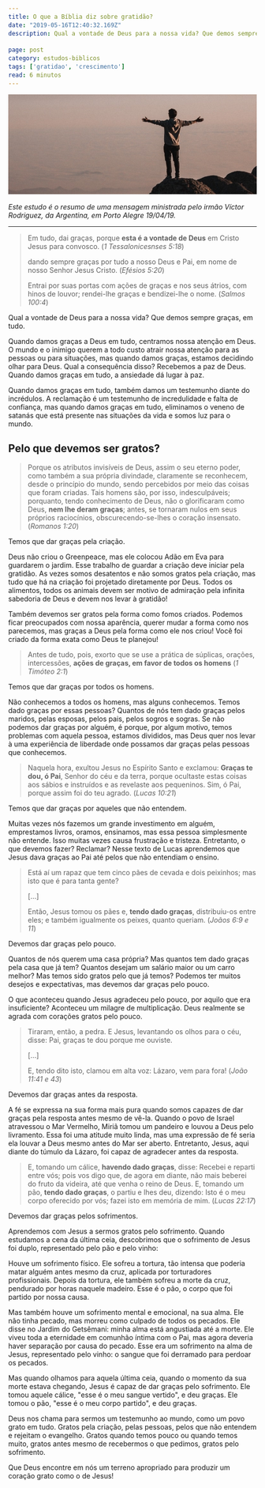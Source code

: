 ```yaml
---
title: O que a Bíblia diz sobre gratidão?
date: "2019-05-16T12:40:32.169Z"
description: Qual a vontade de Deus para a nossa vida? Que demos sempre graças, em tudo. Descubra o que a Bíblia diz sobre isso.

page: post
category: estudos-biblicos
tags: ['gratidao', 'crescimento']
read: 6 minutos
---
```


![Homem no topo de uma montanha](./thankful-man.jpg)

*Este estudo é o resumo de uma mensagem ministrada pelo irmão Víctor Rodriguez, da Argentina, em Porto Alegre 19/04/19.*

------

> Em tudo, dai graças, porque **esta é a vontade de Deus** em Cristo Jesus para convosco. (*1 Tessalonicesnses 5:18*)
>
> dando sempre graças por tudo a nosso Deus e Pai, em nome de nosso Senhor Jesus Cristo. (*Efésios 5:20*)
>
> Entrai por suas portas com ações de graças e nos seus átrios, com hinos de louvor; rendei-lhe graças e bendizei-lhe o nome. (*Salmos 100:4*)

Qual a vontade de Deus para a nossa vida? Que demos sempre graças, em tudo.

Quando damos graças a Deus em tudo, centramos nossa atenção em Deus. O mundo e o inimigo querem a todo custo atrair nossa atenção para as pessoas ou para situações, mas quando damos graças, estamos decidindo olhar para Deus. Qual a consequência disso? Recebemos a paz de Deus. Quando damos graças em tudo, a ansiedade dá lugar à paz.

Quando damos graças em tudo, também damos um testemunho diante do incrédulos. A reclamação é um testemunho de incredulidade e falta de confiança, mas quando damos graças em tudo, eliminamos o veneno de satanás que está presente nas situações da vida e somos luz para o mundo.

## Pelo que devemos ser gratos?

> Porque os atributos invisíveis de Deus, assim o seu eterno poder, como também a sua própria divindade, claramente se reconhecem, desde o princípio do mundo, sendo percebidos por meio das coisas que foram criadas. Tais homens são, por isso, indesculpáveis; porquanto, tendo conhecimento de Deus, não o glorificaram como Deus, **nem lhe deram graças**; antes, se tornaram nulos em seus próprios raciocínios, obscurecendo-se-lhes o coração insensato. (*Romanos 1:20*)

Temos que dar graças pela criação.

Deus não criou o Greenpeace, mas ele colocou Adão em Eva para guardarem o jardim. Esse trabalho de guardar a criação deve iniciar pela gratidão. As vezes somos desatentos e não somos gratos pela criação, mas tudo que há na criação foi projetado diretamente por Deus. Todos os alimentos, todos os animais devem ser motivo de admiração pela infinita sabedoria de Deus e devem nos levar à gratidão!

Também devemos ser gratos pela forma como fomos criados. Podemos ficar preocupados com nossa aparência, querer mudar a forma como nos parecemos, mas graças a Deus pela forma como ele nos criou! Você foi criado da forma exata como Deus te planejou!

> Antes de tudo, pois, exorto que se use a prática de súplicas, orações, intercessões, **ações de graças, em favor de todos os homens** (*1 Timóteo 2:1*)

Temos que dar graças por todos os homens.

Não conhecemos a todos os homens, mas alguns conhecemos. Temos dado graças por essas pessoas? Quantos de nós tem dado graças pelos maridos, pelas esposas, pelos pais, pelos sogros e sogras. Se não podemos dar graças por alguém, é porque, por algum motivo, temos problemas com aquela pessoa, estamos divididos, mas Deus quer nos levar à uma experiência de liberdade onde possamos dar graças pelas pessoas que conhecemos.

> Naquela hora, exultou Jesus no Espírito Santo e exclamou: **Graças te dou, ó Pai**, Senhor do céu e da terra, porque ocultaste estas coisas aos sábios e instruídos e as revelaste aos pequeninos. Sim, ó Pai, porque assim foi do teu agrado. (*Lucas 10:21*)

Temos que dar graças por aqueles que não entendem.

Muitas vezes nós fazemos um grande investimento em alguém, emprestamos livros, oramos, ensinamos, mas essa pessoa simplesmente não entende. Isso muitas vezes causa frustração e tristeza. Entretanto, o que devemos fazer? Reclamar? Nesse texto de Lucas aprendemos que Jesus dava graças ao Pai até pelos que não entendiam o ensino.

> Está aí um rapaz que tem cinco pães de cevada e dois peixinhos; mas isto que é para tanta gente?
>
> [...]
>
> Então, Jesus tomou os pães e, **tendo dado graças**, distribuiu-os entre eles; e também igualmente os peixes, quanto queriam. (*Joãos 6:9 e 11*)

Devemos dar graças pelo pouco.

Quantos de nós querem uma casa própria? Mas quantos tem dado graças pela casa que já tem? Quantos desejam um salário maior ou um carro melhor? Mas temos sido gratos pelo que já temos? Podemos ter muitos desejos e expectativas, mas devemos dar graças pelo pouco.

O que aconteceu quando Jesus agradeceu pelo pouco, por aquilo que era insuficiente? Aconteceu um milagre de multiplicação. Deus realmente se agrada com corações gratos pelo pouco.

> Tiraram, então, a pedra. E Jesus, levantando os olhos para o céu, disse: Pai, graças te dou porque me ouviste.
>
> [...]
>
> E, tendo dito isto, clamou em alta voz: Lázaro, vem para fora! (*João 11:41 e 43*)

Devemos dar graças antes da resposta.

A fé se expressa na sua forma mais pura quando somos capazes de dar graças pela resposta antes mesmo de vê-la. Quando o povo de Israel atravessou o Mar Vermelho, Miriã tomou um pandeiro e louvou a Deus pelo livramento. Essa foi uma atitude muito linda, mas uma expressão de fé seria ela louvar a Deus mesmo antes do Mar ser aberto. Entretanto, Jesus, aqui diante do túmulo da Lázaro, foi capaz de agradecer antes da resposta.

> E, tomando um cálice, **havendo dado graças**, disse: Recebei e reparti entre vós; pois vos digo que, de agora em diante, não mais beberei do fruto da videira, até que venha o reino de Deus. E, tomando um pão, **tendo dado graças**, o partiu e lhes deu, dizendo: Isto é o meu corpo oferecido por vós; fazei isto em memória de mim. (*Lucas 22:17*)

Devemos dar graças pelos sofrimentos.

Aprendemos com Jesus a sermos gratos pelo sofrimento. Quando estudamos a cena da última ceia, descobrimos que o sofrimento de Jesus foi duplo, representado pelo pão e pelo vinho:

Houve um sofrimento físico. Ele sofreu a tortura, tão intensa que poderia matar alguém antes mesmo da cruz, aplicada por torturadores profissionais. Depois da tortura, ele também sofreu a morte da cruz, pendurado por horas naquele madeiro. Esse é o pão, o corpo que foi partido por nossa causa.

Mas também houve um sofrimento mental e emocional, na sua alma. Ele não tinha pecado, mas morreu como culpado de todos os pecados. Ele disse no Jardim do Getsêmani: minha alma está angustiada até a morte. Ele viveu toda a eternidade em comunhão íntima com o Pai, mas agora deveria haver separação por causa do pecado. Esse era um sofrimento na alma de Jesus, representado pelo vinho: o sangue que foi derramado para perdoar os pecados.

Mas quando olhamos para aquela última ceia, quando o momento da sua morte estava chegando, Jesus é capaz de dar graças pelo sofrimento. Ele tomou aquele cálice, "esse é o meu sangue vertido", e deu graças. Ele tomou o pão, "esse é o meu corpo partido", e deu graças. 

Deus nos chama para sermos um testemunho ao mundo, como um povo grato em tudo. Gratos pela criação, pelas pessoas, pelos que não entendem e rejeitam o evangelho. Gratos quando temos pouco ou quando temos muito, gratos antes mesmo de recebermos o que pedimos, gratos pelo sofrimento.

Que Deus encontre em nós um terreno apropriado para produzir um coração grato como o de Jesus!